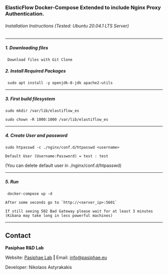 ### ElasticFlow Docker-Compose Extended to include Nginx Proxy Authentication.


###### Installation Instructions (Tested: Ubuntu 20.04.1 LTS Server)
--------------------------------------------------
 

##### 1. Downloading files 

```
 Download files with Git Clone 
``` 


##### 2. Install Required Packages 
```
 sudo apt install -y openjdk-8-jdk apache2-utils

```

--------------------------------------------------

##### 3. First build filesystem

```
sudo mkdir /var/lib/elastiflow_es

sudo chown -R 1000:1000 /var/lib/elastiflow_es
```

--------------------------------------------------


##### 4. Create User and password


``` 
sudo htpasswd -c ./nginx/conf.d/htpasswd <username>
```

`Default User (Username:Password) = test : test`


(You can delete default user in ./nginx/conf.d/htpasswd)


--------------------------------------------------


##### 5. Run

```
 docker-compose up -d
```

```
After some seconds go to `http://<server_ip>:5601`
```

```
If still seeing 502 Bad Gateway please wait for at least 3 minutes 
(Kibana may take long in less powerful machines)
```

--------------------------------------------------
 
## Contact
**Pasiphae R&D Lab**

Website: [Pasiphae Lab](https://www.pasiphae.eu) **|** Email: info@pasiphae.eu

Developer: Nikolaos Astyrakakis
